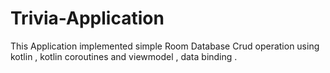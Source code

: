 # Trivia-Application
This Application implemented simple Room Database Crud operation using kotlin , kotlin coroutines and viewmodel , data binding .

